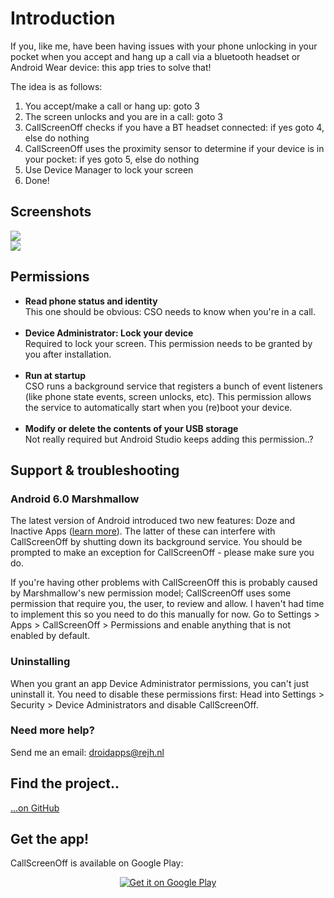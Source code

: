 
<h1 id="introduction">Introduction</h1>

<p>If you, like me, have been having issues with your phone unlocking in your pocket when you accept and hang up a call via a bluetooth headset or Android Wear device: this app tries to solve that!</p>

<p>The idea is as follows:</p>
<ol>
  <li>You accept/make a call or hang up: goto 3</li>
  <li>The screen unlocks and you are in a call: goto 3</li>
  <li>CallScreenOff checks if you have a BT headset connected: if yes goto 4, else do nothing</li>
  <li>CallScreenOff uses the proximity sensor to determine if your device is in your pocket: if yes goto 5, else do nothing</li>
  <li>Use Device Manager to lock your screen</li>
  <li>Done!</li>
</ol>

<h2 id="screenshots">Screenshots</h2>

<p>
<div class="screenshots"><img src="http://static.rejh.nl/rgt/rgt.php?w=128&h=320&src=http://storage.rejh.nl/_stored/res/callscreenoff/48f6b0cb-4afe-4f7a-a415-d8e508c31e93.png"><div class="space"></div><img src="http://static.rejh.nl/rgt/rgt.php?w=128&h=320&src=http://storage.rejh.nl/_stored/res/callscreenoff/70d3e439-1bc5-44d3-9483-8e09310cb518.png"></div>
</p>

<h2 id="permissions">Permissions</h2>

<ul>
    <li><strong>Read phone status and identity</strong><br>
        This one should be obvious: CSO needs to know when you're in a call.<br>&nbsp;
    </li>
    <li><strong>Device Administrator: Lock your device</strong><br>
        Required to lock your screen. This permission needs to be granted by you after installation.<br>&nbsp;
    </li>
    <li><strong>Run at startup</strong><br>
        CSO runs a background service that registers a bunch of event listeners (like phone state events, screen unlocks, etc). This permission allows the service to automatically start when you (re)boot your device.<br>&nbsp;
    </li>
    <li><strong>Modify or delete the contents of your USB storage</strong><br>
        Not really required but Android Studio keeps adding this permission..?
    </li>
</ul>

<h2 id="permissions">Support &amp; troubleshooting</h2>

<h3>Android 6.0 Marshmallow</h3>

<p>The latest version of Android introduced two new features: Doze and Inactive Apps (<a href="http://goo.gl/cYwmhM" target="_blank">learn more</a>). The latter of these can interfere with CallScreenOff by shutting down its background service. You should be prompted to make an exception for CallScreenOff - please make sure you do.</p>

<p>If you're having other problems with CallScreenOff this is probably caused by Marshmallow's new permission model; CallScreenOff uses some permission that require you, the user, to review and allow. I haven't had time to implement this so you need to do this manually for now. Go to Settings > Apps > CallScreenOff > Permissions and enable anything that is not enabled by default.</p>

<h3>Uninstalling</h3>

<p>When you grant an app Device Administrator permissions, you can't just uninstall it. You need to disable these permissions first: Head into Settings > Security > Device Administrators and disable CallScreenOff.</p>

<h3>Need more help?</h3>

<p>Send me an email: <a href="mailto:droidapps@rejh.nl?subject=CallScreenOff Support Request">droidapps@rejh.nl</a></p>

<h2 id="open-source">Find the project..</h2>

<p><a href="https://github.com/rejhgadellaa/CallScreenOff/" target="_blank">...on GitHub</a></p>

<h2 id="get-the-app">Get the app!</h2>

<p>CallScreenOff is available on Google Play:</p>

<p><center>
<a href="https://goo.gl/vnfh9j" target="_blank">
  <img alt="Get it on Google Play" src="img/googleplay60.png" />
</a>
</center></p>


<p>&nbsp;</p>

</div>
